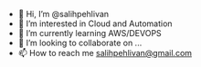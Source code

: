- 👋 Hi, I’m @salihpehlivan
- 👀 I’m interested in Cloud and Automation
- 🌱 I’m currently learning AWS/DEVOPS
- 💞️ I’m looking to collaborate on ...
- 📫 How to reach me salihpehlivan@gmail.com

<!---
salihpehlivan/salihpehlivan is a ✨ special ✨ repository because its `README.md` (this file) appears on your GitHub profile.
You can click the Preview link to take a look at your changes.
--->
